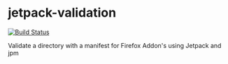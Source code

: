 jetpack-validation
==================

[![Build Status](https://travis-ci.org/jsantell/jetpack-validation.png)](https://travis-ci.org/jsantell/jetpack-validation)

Validate a directory with a manifest for Firefox Addon's using Jetpack and jpm
